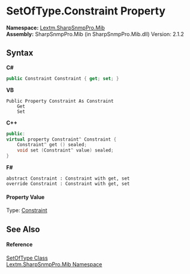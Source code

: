 # SetOfType.Constraint Property 
 

**Namespace:**&nbsp;<a href="N_Lextm_SharpSnmpPro_Mib">Lextm.SharpSnmpPro.Mib</a><br />**Assembly:**&nbsp;SharpSnmpPro.Mib (in SharpSnmpPro.Mib.dll) Version: 2.1.2

## Syntax

**C#**<br />
``` C#
public Constraint Constraint { get; set; }
```

**VB**<br />
``` VB
Public Property Constraint As Constraint
	Get
	Set
```

**C++**<br />
``` C++
public:
virtual property Constraint^ Constraint {
	Constraint^ get () sealed;
	void set (Constraint^ value) sealed;
}
```

**F#**<br />
``` F#
abstract Constraint : Constraint with get, set
override Constraint : Constraint with get, set
```


#### Property Value
Type: <a href="T_Lextm_SharpSnmpPro_Mib_Constraint">Constraint</a>

## See Also


#### Reference
<a href="T_Lextm_SharpSnmpPro_Mib_SetOfType">SetOfType Class</a><br /><a href="N_Lextm_SharpSnmpPro_Mib">Lextm.SharpSnmpPro.Mib Namespace</a><br />